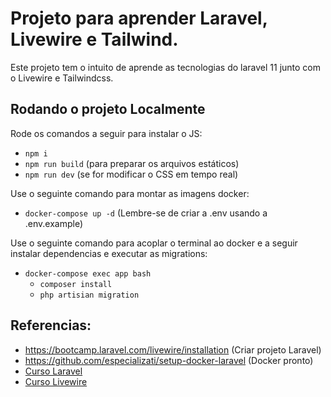 # Projeto para aprender Laravel, Livewire e Tailwind.
Este projeto tem o intuito de aprende as tecnologias do laravel 11 junto com o Livewire e Tailwindcss.

## Rodando o projeto Localmente
Rode os comandos a seguir para instalar o JS:
- `npm i`
- `npm run build` (para preparar os arquivos estáticos)
- `npm run dev` (se for modificar o CSS em tempo real)

Use o seguinte comando para montar as imagens docker:
- `docker-compose up -d`
(Lembre-se de criar a .env usando a .env.example)

Use o seguinte comando para acoplar o terminal ao docker e a seguir instalar dependencias e executar as migrations:
- `docker-compose exec app bash`
    - `composer install`
    - `php artisian migration`


## Referencias:

- https://bootcamp.laravel.com/livewire/installation (Criar projeto Laravel)
- https://github.com/especializati/setup-docker-laravel (Docker pronto)
- [Curso Laravel](https://www.youtube.com/watch?v=NEjmtZq1jpQ&list=PLVSNL1PHDWvThyUgAgJoulpg5kB7GpYqS&index=6)
- [Curso Livewire](https://www.youtube.com/watch?v=UPcK2akEWQs&list=PLVSNL1PHDWvTH6zKPGTfxEdpv1sN0VbeV&index=2)
